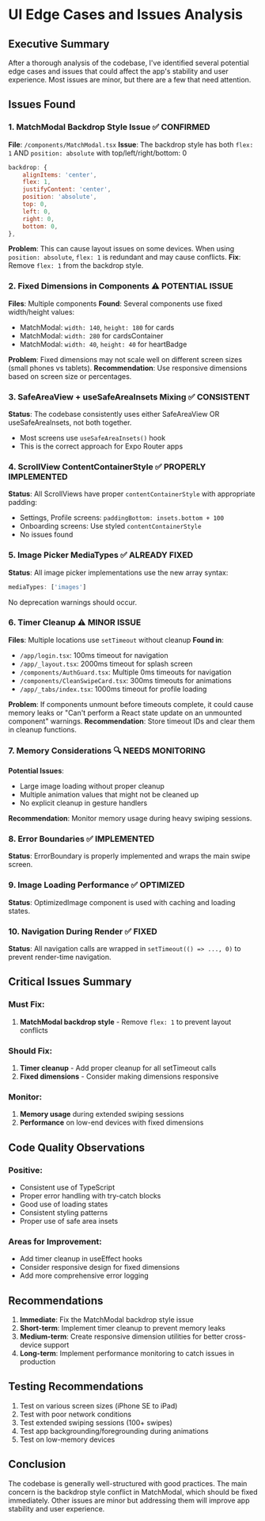 # UI Edge Cases and Issues Analysis

## Executive Summary
After a thorough analysis of the codebase, I've identified several potential edge cases and issues that could affect the app's stability and user experience. Most issues are minor, but there are a few that need attention.

## Issues Found

### 1. MatchModal Backdrop Style Issue ✅ CONFIRMED
**File**: `/components/MatchModal.tsx`
**Issue**: The backdrop style has both `flex: 1` AND `position: absolute` with top/left/right/bottom: 0
```javascript
backdrop: {
    alignItems: 'center',
    flex: 1,
    justifyContent: 'center',
    position: 'absolute',
    top: 0,
    left: 0,
    right: 0,
    bottom: 0,
},
```
**Problem**: This can cause layout issues on some devices. When using `position: absolute`, `flex: 1` is redundant and may cause conflicts.
**Fix**: Remove `flex: 1` from the backdrop style.

### 2. Fixed Dimensions in Components ⚠️ POTENTIAL ISSUE
**Files**: Multiple components
**Found**: Several components use fixed width/height values:
- MatchModal: `width: 140`, `height: 180` for cards
- MatchModal: `width: 280` for cardsContainer
- MatchModal: `width: 40`, `height: 40` for heartBadge

**Problem**: Fixed dimensions may not scale well on different screen sizes (small phones vs tablets).
**Recommendation**: Use responsive dimensions based on screen size or percentages.

### 3. SafeAreaView + useSafeAreaInsets Mixing ✅ CONSISTENT
**Status**: The codebase consistently uses either SafeAreaView OR useSafeAreaInsets, not both together.
- Most screens use `useSafeAreaInsets()` hook
- This is the correct approach for Expo Router apps

### 4. ScrollView ContentContainerStyle ✅ PROPERLY IMPLEMENTED
**Status**: All ScrollViews have proper `contentContainerStyle` with appropriate padding:
- Settings, Profile screens: `paddingBottom: insets.bottom + 100`
- Onboarding screens: Use styled `contentContainerStyle`
- No issues found

### 5. Image Picker MediaTypes ✅ ALREADY FIXED
**Status**: All image picker implementations use the new array syntax:
```javascript
mediaTypes: ['images']
```
No deprecation warnings should occur.

### 6. Timer Cleanup ⚠️ MINOR ISSUE
**Files**: Multiple locations use `setTimeout` without cleanup
**Found in**:
- `/app/login.tsx`: 100ms timeout for navigation
- `/app/_layout.tsx`: 2000ms timeout for splash screen
- `/components/AuthGuard.tsx`: Multiple 0ms timeouts for navigation
- `/components/CleanSwipeCard.tsx`: 300ms timeouts for animations
- `/app/_tabs/index.tsx`: 1000ms timeout for profile loading

**Problem**: If components unmount before timeouts complete, it could cause memory leaks or "Can't perform a React state update on an unmounted component" warnings.
**Recommendation**: Store timeout IDs and clear them in cleanup functions.

### 7. Memory Considerations 🔍 NEEDS MONITORING
**Potential Issues**:
- Large image loading without proper cleanup
- Multiple animation values that might not be cleaned up
- No explicit cleanup in gesture handlers

**Recommendation**: Monitor memory usage during heavy swiping sessions.

### 8. Error Boundaries ✅ IMPLEMENTED
**Status**: ErrorBoundary is properly implemented and wraps the main swipe screen.

### 9. Image Loading Performance ✅ OPTIMIZED
**Status**: OptimizedImage component is used with caching and loading states.

### 10. Navigation During Render ✅ FIXED
**Status**: All navigation calls are wrapped in `setTimeout(() => ..., 0)` to prevent render-time navigation.

## Critical Issues Summary

### Must Fix:
1. **MatchModal backdrop style** - Remove `flex: 1` to prevent layout conflicts

### Should Fix:
1. **Timer cleanup** - Add proper cleanup for all setTimeout calls
2. **Fixed dimensions** - Consider making dimensions responsive

### Monitor:
1. **Memory usage** during extended swiping sessions
2. **Performance** on low-end devices with fixed dimensions

## Code Quality Observations

### Positive:
- Consistent use of TypeScript
- Proper error handling with try-catch blocks
- Good use of loading states
- Consistent styling patterns
- Proper use of safe area insets

### Areas for Improvement:
- Add timer cleanup in useEffect hooks
- Consider responsive design for fixed dimensions
- Add more comprehensive error logging

## Recommendations

1. **Immediate**: Fix the MatchModal backdrop style issue
2. **Short-term**: Implement timer cleanup to prevent memory leaks
3. **Medium-term**: Create responsive dimension utilities for better cross-device support
4. **Long-term**: Implement performance monitoring to catch issues in production

## Testing Recommendations

1. Test on various screen sizes (iPhone SE to iPad)
2. Test with poor network conditions
3. Test extended swiping sessions (100+ swipes)
4. Test app backgrounding/foregrounding during animations
5. Test on low-memory devices

## Conclusion

The codebase is generally well-structured with good practices. The main concern is the backdrop style conflict in MatchModal, which should be fixed immediately. Other issues are minor but addressing them will improve app stability and user experience.